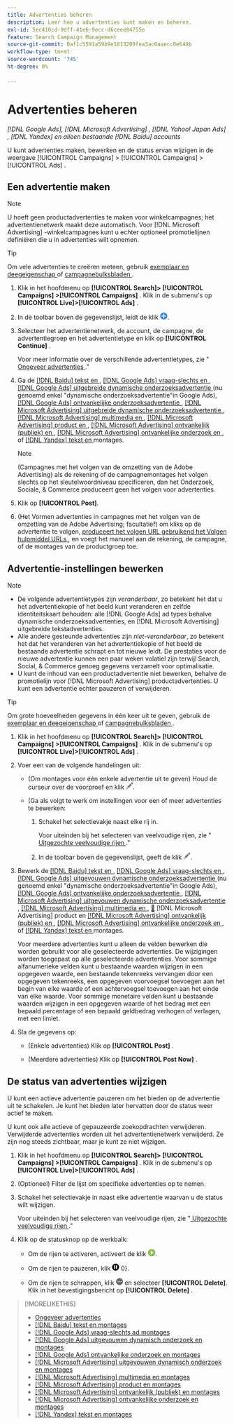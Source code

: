 ```yaml
---
title: Advertenties beheren
description: Leer hoe u advertenties kunt maken en beheren.
exl-id: 5ec410cd-9dff-41e6-9ecc-d6ceee84755e
feature: Search Campaign Management
source-git-commit: 0af1c5591a59b9e1813209fea3ac6aaecc0e649b
workflow-type: tm+mt
source-wordcount: '745'
ht-degree: 0%

---
```


# Advertenties beheren

*[!DNL Google Ads], [!DNL Microsoft Advertising] , [!DNL Yahoo! Japan Ads] , [!DNL Yandex] en alleen bestaande [!DNL Baidu] accounts*

U kunt advertenties maken, bewerken en de status ervan wijzigen in de weergave [!UICONTROL Campaigns] > [!UICONTROL Campaigns] > [!UICONTROL Ads] .

## Een advertentie maken

>[!NOTE]
>
>U hoeft geen productadvertenties te maken voor winkelcampagnes; het advertentienetwerk maakt deze automatisch. Voor [!DNL Microsoft Advertising] -winkelcampagnes kunt u echter optioneel promotielijnen definiëren die u in advertenties wilt opnemen.

>[!TIP]
>
>Om vele advertenties te creëren meteen, gebruik [ exemplaar en deegeigenschap ](/help/search-social-commerce/campaign-management/campaigns/copy-paste.md) of [ campagnebulksbladen ](/help/search-social-commerce/campaign-management/bulksheets/bulksheet-about.md).

1. Klik in het hoofdmenu op **[!UICONTROL Search]> [!UICONTROL Campaigns] >[!UICONTROL Campaigns]** . Klik in de submenu&#39;s op **[!UICONTROL Live]>[!UICONTROL Ads]** .

1. In de toolbar boven de gegevenslijst, leidt de klik ![ ](/help/search-social-commerce/assets/add.png " tot ").

1. Selecteer het advertentienetwerk, de account, de campagne, de advertentiegroep en het advertentietype en klik op **[!UICONTROL Continue]** .

   Voor meer informatie over de verschillende advertentietypes, zie &quot;[ Ongeveer advertenties ](ad-about.md).&quot;

1. Ga de [[!DNL Baidu]  tekst en ](ad-settings-baidu-text.md), [[!DNL Google Ads]  vraag-slechts en ](ad-settings-google-call.md), [[!DNL Google Ads]  uitgebreide dynamische onderzoeksadvertentie ](ad-settings-google-dsa.md) (nu genoemd enkel &quot;dynamische onderzoeksadvertentie&quot;in Google Ads), [[!DNL Google Ads]  ontvankelijke onderzoeksadvertentie ](ad-settings-google-rsa.md), [[!DNL Microsoft Advertising]  uitgebreide dynamische onderzoeksadvertentie ](ad-settings-microsoft-dsa.md), [[!DNL Microsoft Advertising]  multimedia en ](ad-settings-microsoft-multimedia.md), [[!DNL Microsoft Advertising]  product en ](ad-settings-microsoft-product.md), [[!DNL Microsoft Advertising]  ontvankelijk (publiek) en ](ad-settings-microsoft-responsive.md), [[!DNL Microsoft Advertising]  ontvankelijke onderzoek en ](ad-settings-microsoft-rsa.md), of [[!DNL Yandex]  tekst en ](ad-settings-yandex-text.md) montages.

   >[!NOTE]
   >
   >(Campagnes met het volgen van de omzetting van de Adobe Advertising) als de rekening of de campagnemontages het volgen slechts op het sleutelwoordniveau specificeren, dan het Onderzoek, Sociale, &amp; Commerce produceert geen het volgen voor advertenties.

1. Klik op **[!UICONTROL Post]**.

1. (Het Vormen advertenties in campagnes met het volgen van de omzetting van de Adobe Advertising; facultatief) om kliks op de advertentie te volgen, [ produceert het volgen URL gebruikend het Volgen hulpmiddel URLs ](/help/search-social-commerce/tools/click-tracking-url-generate.md), en voegt het manueel aan de rekening, de campagne, of de montages van de productgroep toe.

## Advertentie-instellingen bewerken

>[!NOTE]
>
>* De volgende advertentietypes zijn *veranderbaar*, zo betekent het dat u het advertentiekopie of het beeld kunt veranderen en zelfde identiteitskaart behouden: alle [!DNL Google Ads] ad types behalve dynamische onderzoeksadvertenties, en [!DNL Microsoft Advertising] uitgebreide tekstadvertenties.
>* Alle andere gesteunde advertenties zijn *niet-veranderbaar*, zo betekent het dat het veranderen van het advertentiekopie of het beeld de bestaande advertentie schrapt en tot nieuwe leidt. De prestaties voor de nieuwe advertentie kunnen een paar weken volatiel zijn terwijl Search, Social, &amp; Commerce genoeg gegevens verzamelt voor optimalisatie.
>* U kunt de inhoud van een productadvertentie niet bewerken, behalve de promotielijn voor [!DNL Microsoft Advertising] productadvertenties. U kunt een advertentie echter pauzeren of verwijderen.

>[!TIP]
>
>Om grote hoeveelheden gegevens in één keer uit te geven, gebruik de [ exemplaar en deegeigenschap ](/help/search-social-commerce/campaign-management/campaigns/copy-paste.md) of [ campagnebulksbladen ](/help/search-social-commerce/campaign-management/bulksheets/bulksheet-about.md).

1. Klik in het hoofdmenu op **[!UICONTROL Search]> [!UICONTROL Campaigns] >[!UICONTROL Campaigns]** . Klik in de submenu&#39;s op **[!UICONTROL Live]>[!UICONTROL Ads]** .

1. Voer een van de volgende handelingen uit:

   * (Om montages voor één enkele advertentie uit te geven) Houd de curseur over de voorproef en klik ![ uitgeven ](/help/search-social-commerce/assets/edit.png " ").

   * (Ga als volgt te werk om instellingen voor een of meer advertenties te bewerken:

      1. Schakel het selectievakje naast elke rij in.

         Voor uiteinden bij het selecteren van veelvoudige rijen, zie &quot;[ Uitgezochte veelvoudige rijen ](/help/search-social-commerce/common-tasks/navigation-editing-selection/multiple-rows-select.md).&quot;

      1. In de toolbar boven de gegevenslijst, geeft de klik ![ ](/help/search-social-commerce/assets/edit.png " uit ").

1. Bewerk de [[!DNL Baidu]  tekst en ](ad-settings-baidu-text.md), [[!DNL Google Ads]  vraag-slechts en ](ad-settings-google-call.md), [[!DNL Google Ads]  uitgevouwen dynamische onderzoeksadvertentie ](ad-settings-google-dsa.md) (nu genoemd enkel &quot;dynamische onderzoeksadvertentie&quot;in Google Ads), [[!DNL Google Ads]  ontvankelijke onderzoeksadvertentie ](ad-settings-google-rsa.md), [[!DNL Microsoft Advertising]  uitgevouwen dynamische onderzoeksadvertentie ](ad-settings-microsoft-dsa.md), [[!DNL Microsoft Advertising]  multimedia en ](ad-settings-microsoft-multimedia.md), [&#128279;](ad-settings-microsoft-product.md) [!DNL Microsoft Advertising]  product en [[!DNL Microsoft Advertising]  ontvankelijk (publiek) en ](ad-settings-microsoft-responsive.md), [[!DNL Microsoft Advertising]  ontvankelijke onderzoek en ](ad-settings-microsoft-rsa.md), of [[!DNL Yandex]  tekst en ](ad-settings-yandex-text.md) montages.

   Voor meerdere advertenties kunt u alleen de velden bewerken die worden gebruikt voor alle geselecteerde advertenties. De wijzigingen worden toegepast op alle geselecteerde advertenties. Voor sommige alfanumerieke velden kunt u bestaande waarden wijzigen in een opgegeven waarde, een bestaande tekenreeks vervangen door een opgegeven tekenreeks, een opgegeven voorvoegsel toevoegen aan het begin van elke waarde of een achtervoegsel toevoegen aan het einde van elke waarde. Voor sommige monetaire velden kunt u bestaande waarden wijzigen in een opgegeven waarde of het bedrag met een bepaald percentage of een bepaald geldbedrag verhogen of verlagen, met een limiet.

1. Sla de gegevens op:

   * (Enkele advertenties) Klik op **[!UICONTROL Post]** .

   * (Meerdere advertenties) Klik op **[!UICONTROL Post Now]** .

## De status van advertenties wijzigen

U kunt een actieve advertentie pauzeren om het bieden op de advertentie uit te schakelen. Je kunt het bieden later hervatten door de status weer actief te maken.

U kunt ook alle actieve of gepauzeerde zoekopdrachten verwijderen. Verwijderde advertenties worden uit het advertentienetwerk verwijderd. Ze zijn nog steeds zichtbaar, maar je kunt ze niet wijzigen.

1. Klik in het hoofdmenu op **[!UICONTROL Search]> [!UICONTROL Campaigns] >[!UICONTROL Campaigns]** . Klik in de submenu&#39;s op **[!UICONTROL Live]>[!UICONTROL Ads]** .

1. (Optioneel) Filter de lijst om specifieke advertenties op te nemen.

1. Schakel het selectievakje in naast elke advertentie waarvan u de status wilt wijzigen.

   Voor uiteinden bij het selecteren van veelvoudige rijen, zie &quot;[ Uitgezochte veelvoudige rijen ](/help/search-social-commerce/common-tasks/navigation-editing-selection/multiple-rows-select.md).&quot;

1. Klik op de statusknop op de werkbalk:

   * Om de rijen te activeren, activeert de klik ![&#128279;](/help/search-social-commerce/assets/activate.png " ").

   * Om de rijen te pauzeren, klik ![&#128279;](/help/search-social-commerce/assets/pause.png " Pauzeren ") 0&rbrace;.

   * Om de rijen te schrappen, klik ![ Meer ](/help/search-social-commerce/assets/more.png " ") en selecteer **[!UICONTROL Delete]**. Klik in het bevestigingsbericht op **[!UICONTROL Delete]** .

>[!MORELIKETHIS]
>
>* [ Ongeveer advertenties ](ad-about.md)
>* [[!DNL Baidu]  tekst en montages ](ad-settings-baidu-text.md)
>* [[!DNL Google Ads]  vraag-slechts ad montages ](ad-settings-google-call.md)
>* [[!DNL Google Ads]  uitgevouwen dynamisch onderzoek en montages ](ad-settings-google-dsa.md)
>* [[!DNL Google Ads]  ontvankelijke onderzoek en montages ](ad-settings-google-rsa.md)
>* [[!DNL Microsoft Advertising]  uitgevouwen dynamisch onderzoek en montages ](ad-settings-microsoft-dsa.md)
>* [[!DNL Microsoft Advertising]  multimedia en montages ](ad-settings-microsoft-multimedia.md)
>* [[!DNL Microsoft Advertising]  product en montages ](ad-settings-microsoft-product.md)
>* [[!DNL Microsoft Advertising]  ontvankelijk (publiek) en montages ](ad-settings-microsoft-responsive.md)
>* [[!DNL Microsoft Advertising]  ontvankelijke onderzoek en montages ](ad-settings-microsoft-rsa.md)
>* [[!DNL Yandex]  tekst en montages ](ad-settings-yandex-text.md)
